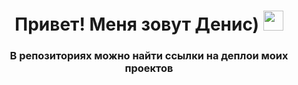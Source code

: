 <h1 align="center">Привет! Меня зовут Денис)
<img src="https://github.com/blackcater/blackcater/raw/main/images/Hi.gif" height="32"/></h1>
<h3 align="center">В репозиториях можно найти ссылки на деплои моих проектов</h3>
